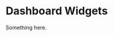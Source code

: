[title]: # (Dashboard Widgets)
[tags]: # (XXX)
[priority]: # (1796)
# Dashboard Widgets
Something here.
